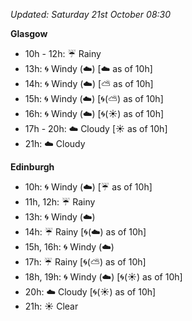 *Updated: Saturday 21st October 08:30*

**Glasgow**

* 10h - 12h: :umbrella: Rainy
* 13h: :cyclone: Windy (:cloud:) [:cloud: as of 10h]
* 14h: :cyclone: Windy (:cloud:) [:partly_sunny: as of 10h]
* 15h: :cyclone: Windy (:cloud:) [:cyclone:(:partly_sunny:) as of 10h]
* 16h: :cyclone: Windy (:cloud:) [:cyclone:(:sunny:) as of 10h]
* 17h - 20h: :cloud: Cloudy [:sunny: as of 10h]
* 21h: :cloud: Cloudy

**Edinburgh**

* 10h: :cyclone: Windy (:cloud:) [:umbrella: as of 10h]
* 11h, 12h: :umbrella: Rainy
* 13h: :cyclone: Windy (:cloud:)
* 14h: :umbrella: Rainy [:cyclone:(:cloud:) as of 10h]
* 15h, 16h: :cyclone: Windy (:cloud:)
* 17h: :umbrella: Rainy [:cyclone:(:partly_sunny:) as of 10h]
* 18h, 19h: :cyclone: Windy (:cloud:) [:cyclone:(:sunny:) as of 10h]
* 20h: :cloud: Cloudy [:cyclone:(:sunny:) as of 10h]
* 21h: :sunny: Clear
